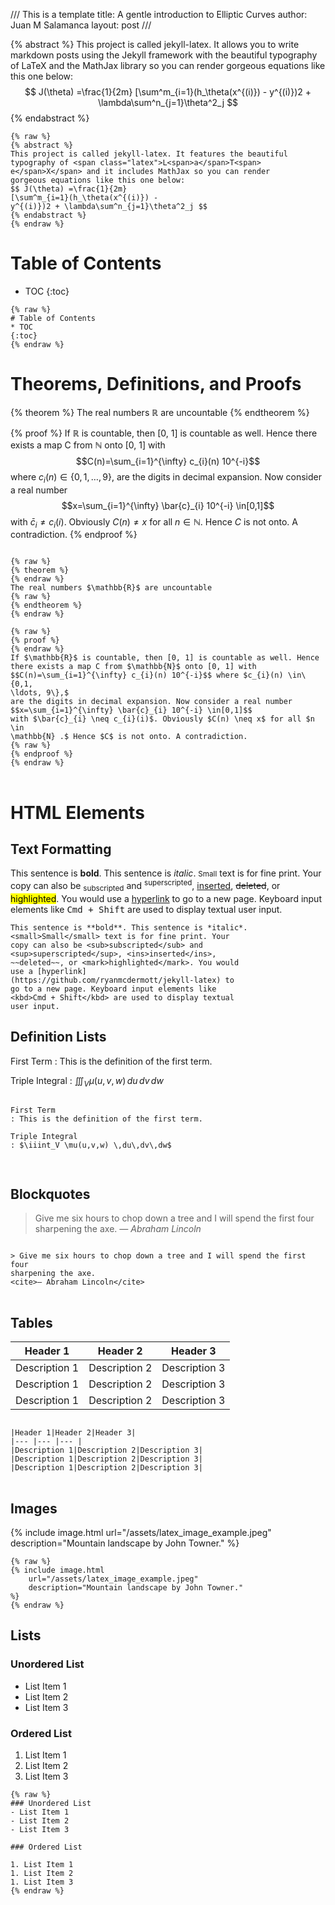 /// This is a template
title: A gentle introduction to Elliptic Curves
author: Juan M Salamanca
layout: post
///

{% abstract %}
This project is called jekyll-latex. It allows you to write markdown posts using the Jekyll framework with the beautiful typography of <span class="latex">L<span>a</span>T<span>e</span>X</span> and the MathJax library so you can render gorgeous equations like this one below:
$$ J(\theta) =\frac{1}{2m}
[\sum^m_{i=1}(h_\theta(x^{(i)}) -
y^{(i)})2 + \lambda\sum^n_{j=1}\theta^2_j $$
{% endabstract %}

```
{% raw %}
{% abstract %}
This project is called jekyll-latex. It features the beautiful
typography of <span class="latex">L<span>a</span>T<span>
e</span>X</span> and it includes MathJax so you can render
gorgeous equations like this one below:
$$ J(\theta) =\frac{1}{2m}
[\sum^m_{i=1}(h_\theta(x^{(i)}) -
y^{(i)})2 + \lambda\sum^n_{j=1}\theta^2_j $$
{% endabstract %}
{% endraw %}
```

# Table of Contents
* TOC
{:toc}

```
{% raw %}
# Table of Contents
* TOC
{:toc}
{% endraw %}
```

# Theorems, Definitions, and Proofs

{% theorem %}
The real numbers $\mathbb{R}$ are uncountable
{% endtheorem %}

{% proof %}
If $\mathbb{R}$ is countable, then [0, 1] is countable as well. Hence there exists a map
C from $\mathbb{N}$ onto [0, 1] with $$C(n)=\sum_{i=1}^{\infty} c_{i}(n) 10^{-i}$$ where $c_{i}(n) \in\{0,1,
\ldots, 9\},$
are the digits in decimal expansion. Now consider a real
number
$$x=\sum_{i=1}^{\infty} \bar{c}_{i} 10^{-i} \in[0,1]$$
with $\bar{c}_{i} \neq c_{i}(i)$. Obviously $C(n) \neq x$ for all $n \in \mathbb{N} .$ Hence $C$ is not onto. A
contradiction.
{% endproof %}

<pre>
<code>
{% raw %}
{% theorem %}
{% endraw %}
The real numbers $\mathbb{R}$ are uncountable
{% raw %}
{% endtheorem %}
{% endraw %}

{% raw %}
{% proof %}
{% endraw %}
If $\mathbb{R}$ is countable, then [0, 1] is countable as well. Hence
there exists a map C from $\mathbb{N}$ onto [0, 1] with
$$C(n)=\sum_{i=1}^{\infty} c_{i}(n) 10^{-i}$$ where $c_{i}(n) \in\{0,1,
\ldots, 9\},$
are the digits in decimal expansion. Now consider a real number
$$x=\sum_{i=1}^{\infty} \bar{c}_{i} 10^{-i} \in[0,1]$$
with $\bar{c}_{i} \neq c_{i}(i)$. Obviously $C(n) \neq x$ for all $n \in
\mathbb{N} .$ Hence $C$ is not onto. A contradiction.
{% raw %}
{% endproof %}
{% endraw %}
</code>
</pre>


# HTML Elements

## Text Formatting

This sentence is **bold**. This sentence is *italic*. <small>Small</small> text is for fine print. Your copy can also be <sub>subscripted</sub> and <sup>superscripted</sup>, <ins>inserted</ins>, ~~deleted~~, or <mark>highlighted</mark>. You would use a [hyperlink](https://github.com/ryanmcdermott/jekyll-latex) to go to a new page. Keyboard input elements like <kbd>Cmd + Shift</kbd> are used to display textual user input.

```
This sentence is **bold**. This sentence is *italic*.
<small>Small</small> text is for fine print. Your
copy can also be <sub>subscripted</sub> and
<sup>superscripted</sup>, <ins>inserted</ins>,
~~deleted~~, or <mark>highlighted</mark>. You would
use a [hyperlink]
(https://github.com/ryanmcdermott/jekyll-latex) to
go to a new page. Keyboard input elements like
<kbd>Cmd + Shift</kbd> are used to display textual
user input.
```

## Definition Lists
First Term
: This is the definition of the first term.

Triple Integral
: $\iiint_V \mu(u,v,w) \,du\,dv\,dw$

<pre>
<code>
First Term
: This is the definition of the first term.

Triple Integral
: $\iiint_V \mu(u,v,w) \,du\,dv\,dw$

</code>
</pre>

## Blockquotes

> Give me six hours to chop down a tree and I will spend the first four sharpening the axe.
<cite>— Abraham Lincoln</cite>

<pre>
<code>
&gt; Give me six hours to chop down a tree and I will spend the first four
sharpening the axe.
&lt;cite&gt;— Abraham Lincoln&lt;/cite&gt;
</code>
</pre>

## Tables

|Header 1|Header 2|Header 3|
|--- |--- |--- |
|Description 1|Description 2|Description 3|
|Description 1|Description 2|Description 3|
|Description 1|Description 2|Description 3|

<pre>
<code>
|Header 1|Header 2|Header 3|
|--- |--- |--- |
|Description 1|Description 2|Description 3|
|Description 1|Description 2|Description 3|
|Description 1|Description 2|Description 3|
</code>
</pre>

## Images

{% include image.html url="/assets/latex_image_example.jpeg" description="Mountain landscape by John Towner." %}

```
{% raw %}
{% include image.html
    url="/assets/latex_image_example.jpeg"
    description="Mountain landscape by John Towner."
%}
{% endraw %}
```

## Lists

### Unordered List
- List Item 1
- List Item 2
- List Item 3

### Ordered List

1. List Item 1
1. List Item 2
1. List Item 3

```
{% raw %}
### Unordered List
- List Item 1
- List Item 2
- List Item 3

### Ordered List

1. List Item 1
1. List Item 2
1. List Item 3
{% endraw %}
```
